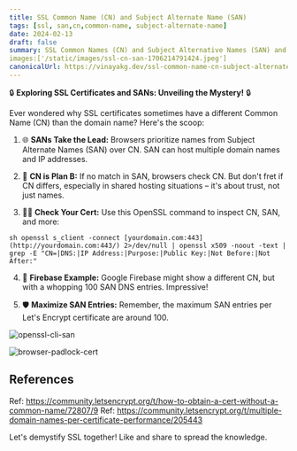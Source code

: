 ```yaml
---
title: SSL Common Name (CN) and Subject Alternate Name (SAN)
tags: [ssl, san,cn,common-name, subject-alternate-name]
date: 2024-02-13
draft: false
summary: SSL Common Names (CN) and Subject Alternative Names (SAN) and its mystery and how browsers use them
images:['/static/images/ssl-cn-san-1706214791424.jpeg']
canonicalUrl: https://vinayakg.dev/ssl-common-name-cn-subject-alternate-name-san-mystery
---
```


🔒 **Exploring SSL Certificates and SANs: Unveiling the Mystery!** 🔒

Ever wondered why SSL certificates sometimes have a different Common Name (CN) than the domain name? Here's the scoop:

1. 🌐 **SANs Take the Lead:** Browsers prioritize names from Subject Alternate Names (SAN) over CN. SAN can host multiple domain names and IP addresses.

2. 🚀 **CN is Plan B:** If no match in SAN, browsers check CN. But don't fret if CN differs, especially in shared hosting situations – it's about trust, not just names.

3. 🕵️‍♂️ **Check Your Cert:** Use this OpenSSL command to inspect CN, SAN, and more:

`sh openssl s_client -connect [yourdomain.com:443](http://yourdomain.com:443/) 2>/dev/null | openssl x509 -noout -text | grep -E "CN=|DNS:|IP Address:|Purpose:|Public Key:|Not Before:|Not After:" `

4. 🌟 **Firebase Example:** Google Firebase might show a different CN, but with a whopping 100 SAN DNS entries. Impressive!

5. 🛡️ **Maximize SAN Entries:** Remember, the maximum SAN entries per Let's Encrypt certificate are around 100.



![openssl-cli-san](../static/images/ssl-cn-san-1706214791424.jpeg)

![browser-padlock-cert](../static/images/ssl-cn-san-1706214789234.jpeg)



## References

Ref: https://community.letsencrypt.org/t/how-to-obtain-a-cert-without-a-common-name/72807/9
Ref: https://community.letsencrypt.org/t/multiple-domain-names-per-certificate-performance/205443

Let's demystify SSL together! Like and share to spread the knowledge.
